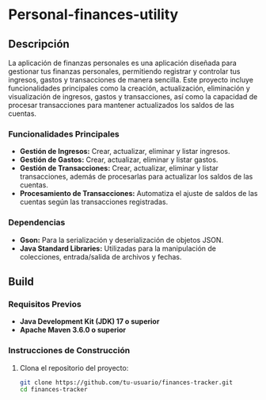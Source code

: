 # Personal-finances-utility

## Descripción

La aplicación de finanzas personales es una aplicación diseñada para gestionar tus finanzas personales, permitiendo registrar y controlar tus ingresos, gastos y transacciones de manera sencilla. Este proyecto incluye funcionalidades principales como la creación, actualización, eliminación y visualización de ingresos, gastos y transacciones, así como la capacidad de procesar transacciones para mantener actualizados los saldos de las cuentas.

### Funcionalidades Principales

- **Gestión de Ingresos:** Crear, actualizar, eliminar y listar ingresos.
- **Gestión de Gastos:** Crear, actualizar, eliminar y listar gastos.
- **Gestión de Transacciones:** Crear, actualizar, eliminar y listar transacciones, además de procesarlas para actualizar los saldos de las cuentas.
- **Procesamiento de Transacciones:** Automatiza el ajuste de saldos de las cuentas según las transacciones registradas.

### Dependencias

- **Gson:** Para la serialización y deserialización de objetos JSON.
- **Java Standard Libraries:** Utilizadas para la manipulación de colecciones, entrada/salida de archivos y fechas.

## Build

### Requisitos Previos

- **Java Development Kit (JDK) 17 o superior**
- **Apache Maven 3.6.0 o superior**

### Instrucciones de Construcción

1. Clona el repositorio del proyecto:
   ```sh
   git clone https://github.com/tu-usuario/finances-tracker.git
   cd finances-tracker
